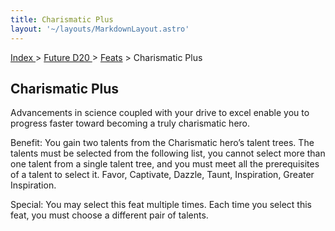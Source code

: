 ```yaml
---
title: Charismatic Plus
layout: '~/layouts/MarkdownLayout.astro'
---
```


[ Index ](/) > [ Future D20 ](/future.d20.srd) > [Feats](/future.d20.srd/feats) > Charismatic Plus

## Charismatic Plus

Advancements in science coupled with your drive to excel enable you to
progress faster toward becoming a truly charismatic hero.

Benefit: You gain two talents from the Charismatic hero’s talent trees. The
talents must be selected from the following list, you cannot select more than
one talent from a single talent tree, and you must meet all the prerequisites
of a talent to select it. Favor, Captivate, Dazzle, Taunt, Inspiration,
Greater Inspiration.

Special: You may select this feat multiple times. Each time you select this
feat, you must choose a different pair of talents.

